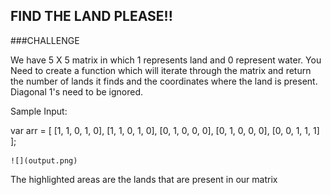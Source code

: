 ## FIND THE LAND PLEASE!!

###CHALLENGE

We have 5 X 5 matrix in which 1 represents land and 0 represent water. You Need to create a function which will iterate through the matrix and return the number of lands it finds and the coordinates where the land is present. Diagonal 1's need to be ignored.

Sample Input:

var arr = [
    [1, 1, 0, 1, 0],
    [1, 1, 0, 1, 0],
    [0, 1, 0, 0, 0],
    [0, 1, 0, 0, 0],
    [0, 0, 1, 1, 1]
];

	![](output.png)

The highlighted areas are the lands that are present in our matrix 

